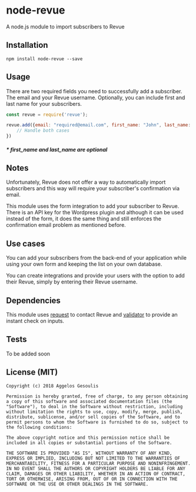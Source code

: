 # node-revue

A node.js module to import subscribers to Revue


## Installation

`npm install node-revue --save`


## Usage

There are two required fields you need to successfully add a subscriber. The email and your Revue username. Optionally, you can include first and last name for your subscribers.

```javascript
const revue = require('revue');

revue.add({email: "required@email.com", first_name: "John", last_name: "Doe"},"myusername",function(err,success){ 
	// Handle both cases 
})
```
##### * first_name and last_name are optional


## Notes

Unfortunately, Revue does not offer a way to automatically import subscribers and this way will require your subscriber's confirmation via email.

This module uses the form integration to add your subscriber to Revue. There is an API key for the Wordpress plugin and although it can be used instead of the form, it does the same thing and still enforces the confirmation email problem as mentioned before.


## Use cases

You can add your subscribers from the back-end of your application while using your own form and keeping the list on your own database.

You can create integrations and provide your users with the option to add their Revue, simply by entering their Revue username.


## Dependencies

This module uses [request](https://github.com/request/request) to contact Revue and [validator](https://github.com/chriso/validator.js/) to provide an instant check on inputs.


## Tests

To be added soon


## License (MIT)

```
Copyright (c) 2018 Aggelos Gesoulis

Permission is hereby granted, free of charge, to any person obtaining a copy of this software and associated documentation files (the "Software"), to deal in the Software without restriction, including without limitation the rights to use, copy, modify, merge, publish, distribute, sublicense, and/or sell copies of the Software, and to permit persons to whom the Software is furnished to do so, subject to the following conditions:

The above copyright notice and this permission notice shall be included in all copies or substantial portions of the Software.

THE SOFTWARE IS PROVIDED "AS IS", WITHOUT WARRANTY OF ANY KIND, EXPRESS OR IMPLIED, INCLUDING BUT NOT LIMITED TO THE WARRANTIES OF MERCHANTABILITY, FITNESS FOR A PARTICULAR PURPOSE AND NONINFRINGEMENT. IN NO EVENT SHALL THE AUTHORS OR COPYRIGHT HOLDERS BE LIABLE FOR ANY CLAIM, DAMAGES OR OTHER LIABILITY, WHETHER IN AN ACTION OF CONTRACT, TORT OR OTHERWISE, ARISING FROM, OUT OF OR IN CONNECTION WITH THE SOFTWARE OR THE USE OR OTHER DEALINGS IN THE SOFTWARE.

```
